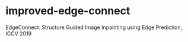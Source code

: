 # improved-edge-connect
EdgeConnect: Structure Guided Image Inpainting using Edge Prediction, ICCV 2019
